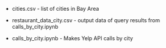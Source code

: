 * cities.csv - list of cities in Bay Area
* restaurant_data_city.csv - output data of query results from calls_by_city.ipynb

* calls_by_city.ipynb - Makes Yelp API calls by city
